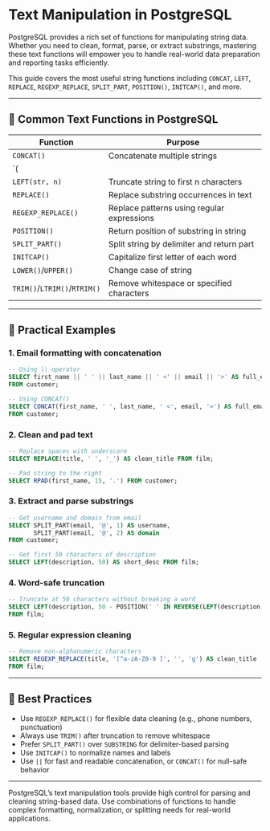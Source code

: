 # Text Manipulation in PostgreSQL

PostgreSQL provides a rich set of functions for manipulating string data. Whether you need to clean, format, parse, or extract substrings, mastering these text functions will empower you to handle real-world data preparation and reporting tasks efficiently.

This guide covers the most useful string functions including `CONCAT`, `LEFT`, `REPLACE`, `REGEXP_REPLACE`, `SPLIT_PART`, `POSITION()`, `INITCAP()`, and more.

---

## 🔧 Common Text Functions in PostgreSQL

| Function                     | Purpose                                    |  
| ---------------------------- | ------------------------------------------ | 
| `CONCAT()`                   | Concatenate multiple strings               | 
| `( || )`                         | String concatenation operator              | 
| `LEFT(str, n)`               | Truncate string to first n characters      |  
| `REPLACE()`                  | Replace substring occurrences in text      | 
| `REGEXP_REPLACE()`           | Replace patterns using regular expressions |  
| `POSITION()`                 | Return position of substring in string     | 
| `SPLIT_PART()`               | Split string by delimiter and return part  | 
| `INITCAP()`                  | Capitalize first letter of each word       | 
| `LOWER()`/`UPPER()`          | Change case of string                      |
| `TRIM()`/`LTRIM()`/`RTRIM()` | Remove whitespace or specified characters  |

---

## 🧪 Practical Examples

### 1. Email formatting with concatenation

```sql
-- Using || operator
SELECT first_name || ' ' || last_name || ' <' || email || '>' AS full_email
FROM customer;

-- Using CONCAT()
SELECT CONCAT(first_name, ' ', last_name, ' <', email, '>') AS full_email
FROM customer;
```

### 2. Clean and pad text

```sql
-- Replace spaces with underscore
SELECT REPLACE(title, ' ', '_') AS clean_title FROM film;

-- Pad string to the right
SELECT RPAD(first_name, 15, '.') FROM customer;
```

### 3. Extract and parse substrings

```sql
-- Get username and domain from email
SELECT SPLIT_PART(email, '@', 1) AS username,
       SPLIT_PART(email, '@', 2) AS domain
FROM customer;

-- Get first 50 characters of description
SELECT LEFT(description, 50) AS short_desc FROM film;
```

### 4. Word-safe truncation

```sql
-- Truncate at 50 characters without breaking a word
SELECT LEFT(description, 50 - POSITION(' ' IN REVERSE(LEFT(description, 50)))) AS safe_desc
FROM film;
```

### 5. Regular expression cleaning

```sql
-- Remove non-alphanumeric characters
SELECT REGEXP_REPLACE(title, '[^a-zA-Z0-9 ]', '', 'g') AS clean_title
FROM film;
```

---

## 🧱 Best Practices

* Use `REGEXP_REPLACE()` for flexible data cleaning (e.g., phone numbers, punctuation)
* Always use `TRIM()` after truncation to remove whitespace
* Prefer `SPLIT_PART()` over `SUBSTRING` for delimiter-based parsing
* Use `INITCAP()` to normalize names and labels
* Use `||` for fast and readable concatenation, or `CONCAT()` for null-safe behavior

---

PostgreSQL’s text manipulation tools provide high control for parsing and cleaning string-based data. Use combinations of functions to handle complex formatting, normalization, or splitting needs for real-world applications.
